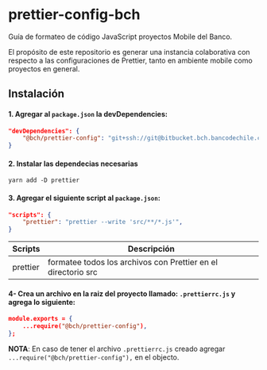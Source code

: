 # prettier-config-bch

Guía de formateo de código JavaScript proyectos Mobile del Banco.

El propósito de este repositorio es generar una instancia colaborativa con respecto a las configuraciones de Prettier, tanto en ambiente mobile como proyectos en general.

## Instalación

#### 1. Agregar al `package.json` la devDependencies:

```json
"devDependencies": {
    "@bch/prettier-config": "git+ssh://git@bitbucket.bch.bancodechile.cl:7999/inva/prettier-config-bch.git#v1.1.0",
}
```

#### 2. Instalar las dependecias necesarias

```
yarn add -D prettier
```

#### 3. Agregar el siguiente script al `package.json`:

```json
"scripts": {
    "prettier": "prettier --write 'src/**/*.js'",
}
```

| Scripts | Descripción |
| ------ | ------ |
| prettier | formatee todos los archivos con Prettier en el directorio src |


#### 4- Crea un archivo en la raiz del proyecto llamado: `.prettierrc.js` y agrega lo siguiente:

```json
module.exports = {
    ...require("@bch/prettier-config"),
};
```

**NOTA**: En caso de tener el archivo `.prettierrc.js` creado agregar `...require("@bch/prettier-config"),` en el objecto.